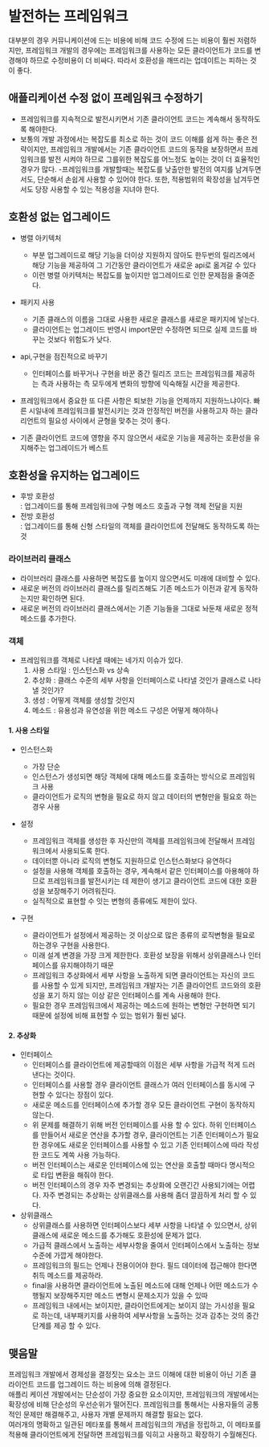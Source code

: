 # 발전하는 프레임워크

대부분의 경우 커뮤니케이션에 드는 비용에 비해 코드 수정에 드는 비용이 훨씬 저렴하지만, 프레임워크 개발의 경우에는 프레임워크를 사용하는 모든 클라이언트가 코드를 변경해야 하므로 수정비용이 더 비싸다. 따라서 호환성을 깨뜨리는 업데이트는 피하는 것이 좋다.

## 애플리케이션 수정 없이 프레임워크 수정하기
- 프레임워크를 지속적으로 발전시키면서 기존 클라이언트 코드는 계속해서 동작하도록 해야한다.
- 보통의 개발 과정에서는 복잡도를 최소로 하는 것이 코드 이해를 쉽게 하는 좋은 전략이지만, 프레임워크 개발에서는 기존 클라이언트 코드의 동작을 보장하면서 프레임워크를 발전 시켜야 하므로 그를위한 복잡도를 어느정도 높이는 것이 더 효율적인 경우가 많다.
-프레임워크를 개발할때는 복잡도를 낮출만한 발전의 여지를 남겨두면서도, 단순해서 손쉽게 사용할 수 있어야 한다. 또한, 적용범위의 확장성을 남겨두면서도 당장 사용할 수 있는 적용성을 지녀야 한다.

## 호환성 없는 업그레이드 
- 병렬 아키텍처 
    - 부분 업그레이드로 해당 기능을 더이상 지원하지 않아도 한두번의 릴리즈에서 해당 기능을 제공하여 그 기간동안 클라이언트가 새로운 api로 옮겨갈 수 있다
    - 이런 병렬 아키텍처는 복잡도를 높이지만 업그레이드로 인한 문제점을 줄여준다.
- 패키지 사용
    - 기존 클래스의 이름을 그대로 사용한 새로운 클래스를 새로운 패키지에 넣는다.
    - 클라이언트는 업그레이드 반영시 import문만 수정하면 되므로 실제 코드를 바꾸는 것보다 위험도가 낮다.
- api,구현을 점진적으로 바꾸기
    - 인터페이스를 바꾸거나 구현을 바꾼 중간 릴리즈 코드는 프레임워크를 제공하는 측과 사용하는 측 모두에게 변화의 방향에 익숙해질 시간을 제공한다. 

- 프레임워크에서 중요한 또 다른 사항은 퇴보한 기능을 언제까지 지원하느냐이다.  빠른 시일내에 프레임워크를 발전시키는 것과 안정적인 버전을 사용하고자 하는 클라리언트의 필요성 사이에서 균형을 맞추는 것이 좋다.
- 기존 클라이언트 코드에 영향을 주지 않으면서 새로운 기능을 제공하는 호환성을 유지해주는 업그레이드가 베스트


## 호환성을 유지하는 업그레이드
- 후방 호환성  
    : 업그레이드를 통해 프레임워크에 구형 메소드 호출과 구형 객체 전달을 지원
- 전방 호환성  
    : 업그레이드를 통해 신형 스타일의 객체를 클라이언트에 전달해도 동작하도록 하는것

### 라이브러리 클래스
- 라이브러리 클래스를 사용하면 복잡도를 높이지 않으면서도 미래에 대비할 수 있다.
- 새로운 버전의 라이브러리 클래스를 릴리즈해도 기존 메소드가 이전과 같게 동작하는지만 확인하면 된다.
- 새로운 버전의 라이브러리 클래스에서는 기존 기능들을 그대로 놔둔채 새로운 정적 메소드를 추가한다.

### 객체
- 프레임워크를 객체로 나타낼 때에는 네가지 이슈가 있다.
    1. 사용 스타일 : 인스턴스화 vs 상속
    2. 추상화 : 클래스 수준의 세부 사항을 인터페이스로 나타낼 것인가 클래스로 나타낼 것인가?
    3. 생성 : 어떻게 객체를 생성할 것인지
    4. 메소드 : 유용성과 유연성을 위한 메소드 구성은 어떻게 해야하나
#### 1. 사용 스타일
- 인스턴스화 
    - 가장 단순
    - 인스턴스가 생성되면 해당 객체에 대해 메소드를 호출하는 방식으로 프레임워크 사용
    - 클라이언트가 로직의 변형을 필요로 하지 않고 데이터의 변형만을 필요호 하는 경우 사용

- 설정 
    - 프레임워크 객체를 생성한 후 자신만의 객체를 프레임워크에 전달해서 프레임워크에서 사용되도록 한다.
    - 데이터뿐 아니라 로직의 변형도 지원하므로 인스턴스화보다 유연하다
    - 설정을 사용해 객체를 호출하는 경우, 계속해서 같은 인터페이스를 아용해야 하므로 프레임워크를 발전시키는 데 제한이 생기고 클라이언트 코드에 대한 호환성을 보장해주기 어려워진다.
    - 실직적으로 표현할 수 잇는 변형의 종류에도 제한이 있다.

- 구현
    - 클라이언트가 설정에서 제공하는 것 이상으로 많은 종류의 로직변형을 필요로 하는경우 구현을 사용한다.
    - 미래 설계 변경을 가장 크게 제한한다.  호환성 보장을 위해서 상위클래스나 인터페이스를 유지해야하기 때문
    - 프레임워크 추상화에서 세부 사항을 노출하게 되면 클라이언트는 자신의 코드를 사용할 수 있게 되지만, 프레임워크 개발자는 기존 클라이언트 코드와의 호환성을 포기 하지 않는 이상 같은 인터페이스를 계속 사용해야 한다.
    - 필요한 경우 프레임워크에서 제공하는 메소드에 원하는 변형만 구현하면 되기때문에 설정에 비해 표현할 수 있는 범위가 훨씬 넒다.

#### 2. 추상화 
- 인터페이스 
    - 인터페이스를 클라이언트에 제공할때의 이점은 세부 사항을 가급적 적게 드러낸다는 것이다.
    - 인터페이스를 사용할 경우 클라이언트 클래스가 여러 인터페이스를 동시에 구현할 수 있다는 장점이 있다.
    - 새로운 메소드를 인터페이스에 추가할 경우 모든 클라이언트 구현이 동작하지 않는다. 
    - 위 문제를 해결하기 위해 버전 인터페이스를 사용 할 수 있다. 하위 인터페이스를 만들어서 새로운 연산을 추가할 경우, 클라이언트는 기존 인터페이스가 필요한 경우에도 새로운 인터페이스를 사용할 수 있고 기존 인터페이스에 따라 작성한 코드도 계쏙 사용 가능하다.
    - 버전 인터페이스는 새로운 인터페이스에 있는 연산을 호출할 때마다 명시적으로 타입 변환을 해줘야 한다.
    - 버전 인터페이스의 경우 자주 변경되는 추상화에 오랜긴간 사용되기에는 어렵다. 자주 변경되는 추상화는 상위클래스를 사용해 좀더 깔끔하게 처리 할 수 있다.
- 상위클래스
    - 상위클래스를 사용하면 인터페이스보다 세부 사항을 나타낼 수 있으면서, 상위클래스에 새로운 메소드를 추가해도 호환성에 문제가 없다. 
    - 가급적 클래스에서 노출하는 세부사항을 줄여서 인터페이스에서 노출하는 정보 수준에 가깝게 해야한다.
    - 프레임워크의 필드는 언제나 전용이어야 한다. 필드 데이터에 접근해야 한다면 취득 메소드를 제공하라.
    - final을 사용하면 클라이언트에 노출된 메소드에 대해 언제나 어떤 메소드가 수행될지 보장해주지만 메소드 변형시 문제소지가 있을 수 있따
    - 프레임워크 내에서는 보이지만, 클라이언트에게는 보이지 않는 가시성을 필요로 하는데, 내부패키지를 사용하여 세부사항을 노출하는 것과 감추는 것의 중간 단계를 제공 할 수 있다.


## 맺음말
프레임워크 개발에서 경제성을 결정짓는 요소는 코드 이해에 대한 비용이 아닌 기존 클라이언트 코드를 업그레이드 하는 비용에 의해 결정된다.  
애플리 케이션 개발에서는 단순성이 가장 중요한 요소이지만, 프레임워크의 개발에서는 확장성에 비해 단순성의 우선순위가 떨어진다. 프레임워크를 통해서는 사용자들의 공통적인 문제만 해결해주고, 사용자 개별 문제까지 해결할 필요는 없다.   
여러개의 명확하고 일관된 메타포를 통해서 프레임워크의 개념을 정립하고, 이 메타포를 적용해 클라이언트에게 전달하면 프레임워크를 익히고 사용하고 확장하기 수월해진다.
    


